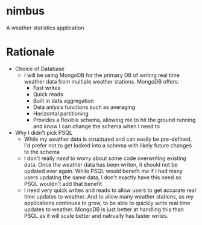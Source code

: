 # nimbus
A weather statistics application

# Rationale
- Choice of Database
  - I will be using MongoDB for the primary DB of writing real time weather data from multiple weather stations. MongoDB offers:
    -  Fast writes
    -  Quick reads
    -  Built in data aggregation
    -  Data anlysis functions such as averaging
    -  Horizontal partitioning
    -  Provides a flexible schema, allowing me to hit the ground running and know I can change the schema when I need to
 - Why I didn't pick PSQL
    - While my weather data is structured and can easily be pre-defined, I'd prefer not to get locked into a schema with likely future changes to the schema
    - I don't really <i>need</i> to worry about some code overwriting existing data. Once the weather data has been writen, it should not be updated ever again. While PSQL would benefit me if I had many users updating the same data, I don't exactly have this need so PSQL wouldn't add that benefit
    - I need very quick writes and reads to allow users to get accurate real time updates to weather. And to allow many weather stations, as my applications continues to grow, to be able to quickly write real time updates to weather. MongoDB is just better at handling this than PSQL as it will scale better and natrually has faster writes.
